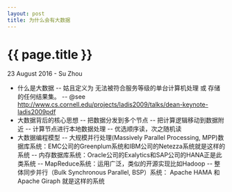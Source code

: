 ```yaml
---
layout: post
title: 为什么会有大数据
---
```


{{ page.title }}
================

<p class="meta">23 August 2016 - Su Zhou</p>

 - 什么是大数据
 -- 姑且定义为 无法被符合服务等级的单台计算机处理 或 存储的任何结果集。
 -- @see http://www.cs.cornell.edu/projects/ladis2009/talks/dean-keynote-ladis2009pdf
 - 大数据背后的核心思想
 -- 把数据分发到多个节点
 -- 把计算逻辑移动到数据附近
 -- 计算节点进行本地数据处理
 -- 优选顺序读，次之随机读
 - 大数据编程模型
 -- 大规模并行处理(Massively Parallel Processing,
    MPP)数据库系统：EMC公司的Greenplum系统和IBM公司的Netezza系统就是这样的系统
 -- 内存数据库系统：Oracle公司的Exalytics和SAP公司的HANA正是此类系统
 -- MapReduce系统：运用广泛，类似的开源实现比如Hadoop
 -- 整体同步并行（Bulk Synchronous Parallel, BSP）系统： Apache HAMA 和 Apache Giraph 就是这样的系统
